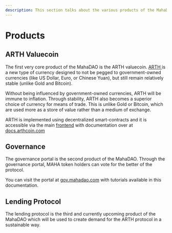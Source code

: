 ```yaml
---
description: This section talks about the various products of the MahaDAO
---
```


# Products

## ARTH Valuecoin

The first very core product of the MahaDAO is the ARTH valuecoin. [ARTH ](https://arthcoin.com/)is a new type of currency designed to not be pegged to government-owned currencies (like US Dollar, Euro, or Chinese Yuan), but still remain relatively stable (unlike Gold and Bitcoin).

Without being influenced by government-owned currencies, ARTH will be immune to inflation. Through stability, ARTH also becomes a superior choice of currency for means of trade. This is unlike Gold or Bitcoin, which are used more as a store of value rather than a medium of exchange.

ARTH is implemented using decentralized smart-contracts and it is accessible via the main [frontend](https://arth.mahadao.com/#/loans/overview) with documentation over at [docs.arthcoin.com](https://docs.arthcoin.com/)&#x20;

## Governance

The governance portal is the second product of the MahaDAO. Through the governance portal, MAHA token holders can vote for the better of the protocol.

You can visit the portal at [gov.mahadao.com](https://gov.mahadao.com/) with tutorials available in this documentation.

## Lending Protocol

The lending protocol is the third and currently upcoming product of the MahaDAO which will be used to create demand for the ARTH protocol in a sustainable way.

